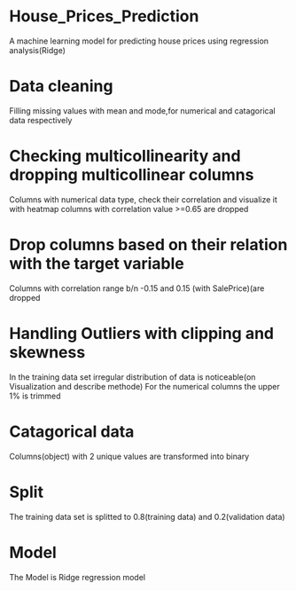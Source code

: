 # House_Prices_Prediction
A machine learning model for predicting house prices using regression analysis(Ridge)

# Data cleaning
Filling missing values with mean and mode,for numerical and catagorical data respectively

# Checking multicollinearity and dropping multicollinear columns
Columns with numerical data type, check their correlation and visualize it with heatmap
columns with correlation value >=0.65 are dropped

# Drop columns based on their relation with the target variable
Columns with correlation range b/n -0.15 and 0.15 (with SalePrice)(are dropped

# Handling Outliers with clipping and skewness
In the training data set irregular distribution of data is noticeable(on Visualization and describe methode)
For the numerical columns the upper 1% is trimmed

# Catagorical data
Columns(object) with 2 unique values are transformed into binary

# Split
The training data set is splitted to 0.8(training data) and 0.2(validation data)

# Model
The Model is Ridge regression model

